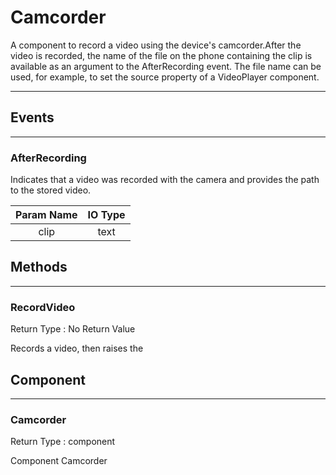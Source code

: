 # Camcorder

A component to record a video using the device's camcorder.After the video is recorded, the name of the file on the phone containing the clip is available as an argument to the AfterRecording event. The file name can be used, for example, to set the source property of a VideoPlayer component.

---

## Events

---

### AfterRecording

<div block-type = "component_event" component-selector = "Camcorder" event-selector = "AfterRecording" event-params = "clip" id = "camcorder-afterrecording"></div>

Indicates that a video was recorded with the camera and provides the path to the stored video.

| Param Name | IO Type |
| :--------: | :-----: |
|    clip    |   text  |

## Methods

---

### RecordVideo

<div block-type = "component_method" component-selector = "Camcorder" method-selector = "RecordVideo" method-params = "" return-type = "undefined" id = "camcorder-recordvideo"></div>

Return Type : No Return Value

Records a video, then raises the

## Component

---

### Camcorder

<div block-type = "component_component_block" component-selector = "Camcorder" id = "component-camcorder"></div>

Return Type : component

Component Camcorder

